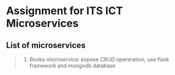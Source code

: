 # Assignment for ITS ICT Microservices



## List of microservices 
>1. Books microservice:
>expose CRUD opereration, use flask framework and mongodb database


 
